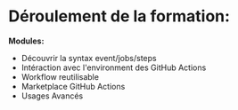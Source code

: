 
# Déroulement de la formation:

**Modules:**

* Découvrir la syntax event/jobs/steps <!-- .element: class="fragment" -->
* Intéraction avec l'environment des GitHub Actions <!-- .element: class="fragment" -->
* Workflow reutilisable <!-- .element: class="fragment" -->
* Marketplace GitHub Actions <!-- .element: class="fragment" -->
* Usages Avancés <!-- .element: class="fragment" -->